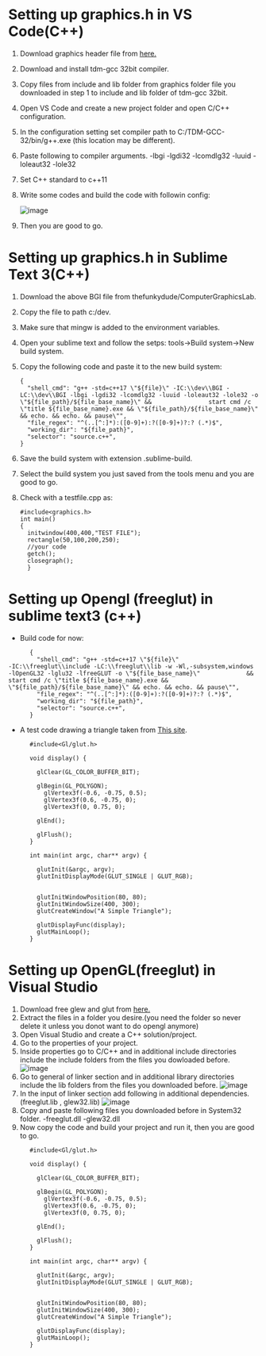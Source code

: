 
# Setting up graphics.h in VS Code(C++)

1. Download graphics header file from [here.](https://drive.google.com/file/d/16xZBvFXf7yFjxwTpuyevK1KPuLgUeZFh/view)
2. Download and install tdm-gcc 32bit compiler.
3. Copy files from include and lib folder from graphics folder file you downloaded in step 1 to include and lib folder of tdm-gcc 32bit.
4. Open VS Code and create a new project folder and open C/C++ configuration.
5. In the configuration setting set compiler path to C:/TDM-GCC-32/bin/g++.exe (this location may be different).
6. Paste following to compiler arguments. 
-lbgi 
-lgdi32 
-lcomdlg32 
-luuid 
-loleaut32 
-lole32
7. Set C++ standard to c++11
8. Write some codes and build the code with followin config: 

      ![image](https://user-images.githubusercontent.com/55276059/152299456-2e5d2717-3530-4102-a84a-380ccaf49fe3.png)
      
9. Then you are good to go.

# Setting up graphics.h in Sublime Text 3(C++)

1. Download the above BGI file from thefunkydude/ComputerGraphicsLab.
2. Copy the file to path c:/dev.
3. Make sure that mingw is added to the environment variables.
4. Open your sublime text and follow the setps: tools->Build system->New build system.
5. Copy the following code and paste it to the new build system:
      ```
      {
        "shell_cmd": "g++ -std=c++17 \"${file}\" -IC:\\dev\\BGI -LC:\\dev\\BGI -lbgi -lgdi32 -lcomdlg32 -luuid -loleaut32 -lole32 -o \"${file_path}/${file_base_name}\" &&                start cmd /c \"title ${file_base_name}.exe && \"${file_path}/${file_base_name}\" && echo. && echo. && pause\"",
        "file_regex": "^(..[^:]*):([0-9]+):?([0-9]+)?:? (.*)$",
        "working_dir": "${file_path}",
        "selector": "source.c++",
      }
      ```
      
6. Save the build system with extension .sublime-build.
7. Select the build system you just saved from the tools menu and you are good to go.
8. Check with a testfile.cpp as:
      ```
      #include<graphics.h>
      int main()
      {
        initwindow(400,400,"TEST FILE");
        rectangle(50,100,200,250);
        //your code
        getch();
        closegraph();
        }
      ```
      

# Setting up Opengl (freeglut) in sublime text3 (c++)
- Build code for now:
```
      {
        "shell_cmd": "g++ -std=c++17 \"${file}\" ‐IC:\\freeglut\\include ‐LC:\\freeglut\\lib ‐w ‐Wl,‐subsystem,windows ‐lOpenGL32 ‐lglu32 ‐lfreeGLUT -o \"${file_base_name}\"             && start cmd /c \"title ${file_base_name}.exe && \"${file_path}/${file_base_name}\" && echo. && echo. && pause\"",
        "file_regex": "^(..[^:]*):([0-9]+):?([0-9]+)?:? (.*)$",
        "working_dir": "${file_path}",
        "selector": "source.c++",
      }
```
      
      
- A test code drawing a triangle taken from [This site](https://cs.lmu.edu/~ray/notes/openglexamples/).
```
      #include<Gl/glut.h>

      void display() {

        glClear(GL_COLOR_BUFFER_BIT);

        glBegin(GL_POLYGON);
          glVertex3f(-0.6, -0.75, 0.5);
          glVertex3f(0.6, -0.75, 0);
          glVertex3f(0, 0.75, 0);

        glEnd();

        glFlush();
      }

      int main(int argc, char** argv) {

        glutInit(&argc, argv);
        glutInitDisplayMode(GLUT_SINGLE | GLUT_RGB);


        glutInitWindowPosition(80, 80);
        glutInitWindowSize(400, 300);
        glutCreateWindow("A Simple Triangle");

        glutDisplayFunc(display);
        glutMainLoop();
      }
```


# Setting up OpenGL(freeglut) in Visual Studio

1. Download free glew and glut from [here.](http://www.mediafire.com/file/cmlnr0pj0pyha5d/Glew_and_Glut.zip/file)
2. Extract the files in a folder you desire.(you need the folder so never delete it unless you donot want to do opengl anymore)
3. Open Visual Studio and create a C++ solution/project.
4. Go to the properties of your project.
5. Inside properties go to C/C++ and in additional include directories include the include folders from the files you dowloaded before.
![image](https://user-images.githubusercontent.com/55276059/156544972-aa1594c0-e7db-455a-a654-04335f869573.png)
6. Go to general of linker section and in additional library directories include the lib folders from the files you downloaded before.
![image](https://user-images.githubusercontent.com/55276059/156545285-c22c1b0b-a163-4b36-857e-bafcabc938ff.png)
7. In the input of linker section add following in additional dependencies. 
   (freeglut.lib
   , glew32.lib)
   ![image](https://user-images.githubusercontent.com/55276059/156545541-ef37ab0a-5807-47d0-ba1b-a9041cf4d20e.png)
8. Copy and paste following files you downloaded before in System32 folder.
   -freeglut.dll
   -glew32.dll
9. Now copy the code and build your project and run it, then you are good to go.
```
      #include<Gl/glut.h>

      void display() {

        glClear(GL_COLOR_BUFFER_BIT);

        glBegin(GL_POLYGON);
          glVertex3f(-0.6, -0.75, 0.5);
          glVertex3f(0.6, -0.75, 0);
          glVertex3f(0, 0.75, 0);

        glEnd();

        glFlush();
      }

      int main(int argc, char** argv) {

        glutInit(&argc, argv);
        glutInitDisplayMode(GLUT_SINGLE | GLUT_RGB);


        glutInitWindowPosition(80, 80);
        glutInitWindowSize(400, 300);
        glutCreateWindow("A Simple Triangle");

        glutDisplayFunc(display);
        glutMainLoop();
      }
```




















